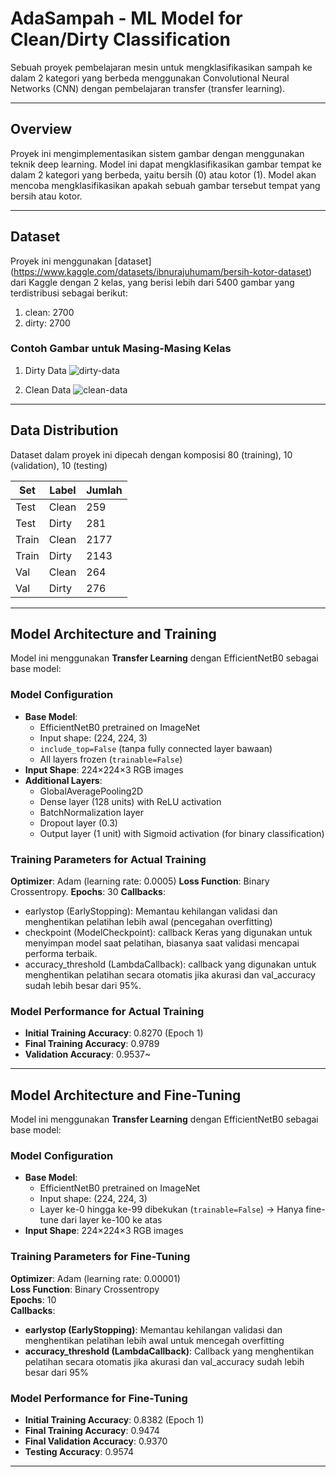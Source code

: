 # AdaSampah - ML Model for Clean/Dirty Classification
Sebuah proyek pembelajaran mesin untuk mengklasifikasikan sampah ke dalam 2 kategori yang berbeda menggunakan Convolutional Neural Networks (CNN) dengan pembelajaran transfer (transfer learning). 

---
## Overview
Proyek ini mengimplementasikan sistem gambar dengan menggunakan teknik deep learning. Model ini dapat mengklasifikasikan gambar tempat ke dalam 2 kategori yang berbeda, yaitu bersih (0) atau kotor (1). Model akan mencoba mengklasifikasikan apakah sebuah gambar tersebut tempat yang bersih atau kotor.

---
## Dataset

Proyek ini menggunakan [dataset] (https://www.kaggle.com/datasets/ibnurajuhumam/bersih-kotor-dataset) dari Kaggle dengan 2 kelas, yang berisi lebih dari 5400 gambar yang terdistribusi sebagai berikut:

1. clean: 2700
2. dirty: 2700

### **Contoh Gambar untuk Masing-Masing Kelas**
1. Dirty Data
   ![dirty-data](https://github.com/user-attachments/assets/fc55eb51-4a2f-4825-9965-0f4696a827c5)

2. Clean Data
   ![clean-data](https://github.com/user-attachments/assets/e546af13-dfd4-4a0a-9c66-376d368fee62)

---
## Data Distribution
Dataset dalam proyek ini dipecah dengan komposisi 80 (training), 10 (validation), 10 (testing)

| Set   | Label | Jumlah |
|-------|-------|--------|
| Test  | Clean | 259    |
| Test  | Dirty | 281    |
| Train | Clean | 2177   |
| Train | Dirty | 2143   |
| Val   | Clean | 264    |
| Val   | Dirty | 276    |

---

## Model Architecture and Training

Model ini menggunakan **Transfer Learning** dengan EfficientNetB0 sebagai base model:

### Model Configuration
- **Base Model**:
  - EfficientNetB0 pretrained on ImageNet
  - Input shape: (224, 224, 3)
  - `include_top=False` (tanpa fully connected layer bawaan)
  - All layers frozen (`trainable=False`)
- **Input Shape**: 224×224×3 RGB images
- **Additional Layers**:
  - GlobalAveragePooling2D
  - Dense layer (128 units) with ReLU activation
  - BatchNormalization layer
  - Dropout layer (0.3)
  - Output layer (1 unit) with Sigmoid activation (for binary classification)

### Training Parameters for Actual Training
**Optimizer**: Adam (learning rate: 0.0005)
**Loss Function**: Binary Crossentropy.
**Epochs**: 30
**Callbacks**: 
- earlystop (EarlyStopping): Memantau kehilangan validasi dan menghentikan pelatihan lebih awal (pencegahan overfitting)
- checkpoint (ModelCheckpoint): callback Keras yang digunakan untuk menyimpan model saat pelatihan, biasanya saat validasi mencapai performa terbaik.
- accuracy_threshold (LambdaCallback): callback yang digunakan untuk menghentikan pelatihan secara otomatis jika akurasi dan val_accuracy sudah lebih besar dari 95%.

### Model Performance for Actual Training
- **Initial Training Accuracy**: 0.8270 (Epoch 1)
- **Final Training Accuracy**: 0.9789
- **Validation Accuracy**: 0.9537~

---
## Model Architecture and Fine-Tuning 

Model ini menggunakan **Transfer Learning** dengan EfficientNetB0 sebagai base model:

### Model Configuration
- **Base Model**:
  - EfficientNetB0 pretrained on ImageNet
  - Input shape: (224, 224, 3)
  - Layer ke-0 hingga ke-99 dibekukan (`trainable=False`) -> Hanya fine-tune dari layer ke-100 ke atas 
- **Input Shape**: 224×224×3 RGB images

### Training Parameters for Fine-Tuning
**Optimizer**: Adam (learning rate: 0.00001)  
**Loss Function**: Binary Crossentropy  
**Epochs**: 10  
**Callbacks**:  
- **earlystop (EarlyStopping)**: Memantau kehilangan validasi dan menghentikan pelatihan lebih awal untuk mencegah overfitting  
- **accuracy_threshold (LambdaCallback)**: Callback yang menghentikan pelatihan secara otomatis jika akurasi dan val_accuracy sudah lebih besar dari 95%  

### Model Performance for Fine-Tuning
- **Initial Training Accuracy**: 0.8382 (Epoch 1)  
- **Final Training Accuracy**: 0.9474
- **Final Validation Accuracy**: 0.9370  
- **Testing Accuracy**: 0.9574 
---




